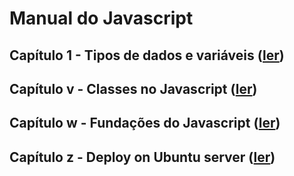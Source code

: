 # Manual do Javascript

## Capítulo 1 - Tipos de dados e variáveis ([ler](./capitulo_1))

## Capítulo v - Classes no Javascript ([ler](./capitulo_v/cap_v_sec_1.md))

## Capítulo w - Fundações do Javascript ([ler](./capitulo_w))

## Capítulo z - Deploy on Ubuntu server ([ler](./capitulo_z/cap_1_sec_1.md))
